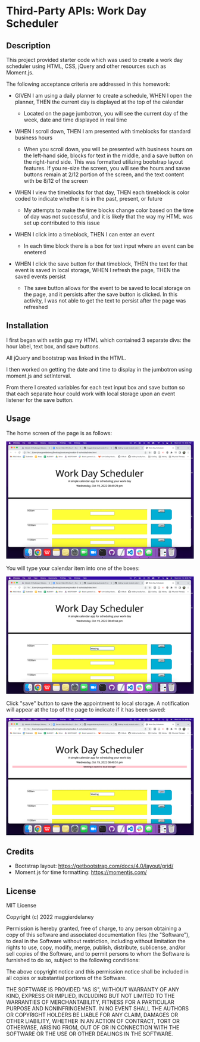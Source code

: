# Third-Party APIs: Work Day Scheduler

## Description

This project provided starter code which was used to create a work day scheduler using HTML, CSS, jQuery and other resources such as Moment.js.

The following acceptance criteria are addressed in this homework:

- GIVEN I am using a daily planner to create a schedule, WHEN I open the planner, THEN the current day is displayed at the top of the calendar
  - Located on the page jumbotron, you will see the current day of the week, date and time displayed in real time

- WHEN I scroll down, THEN I am presented with timeblocks for standard business hours
  - When you scroll down, you will be presented with business hours on the left-hand side, blocks for text in the middle, and a save button on the right-hand side. This was formatted utilizing bootstrap layout features. If you re-size the screen, you will see the hours and savae buttons remain at 2/12 portion of the screen, and the text content with be 8/12 of the screen

- WHEN I view the timeblocks for that day, THEN each timeblock is color coded to indicate whether it is in the past, present, or future
  - My attempts to make the time blocks change color based on the time of day was not successful, and it is likely that the way my HTML was set up contributed to this issue

- WHEN I click into a timeblock, THEN I can enter an event
  - In each time block there is a box for text input where an event can be enetered

- WHEN I click the save button for that timeblock, THEN the text for that event is saved in local storage, WHEN I refresh the page, THEN the saved events persist
  - The save button allows for the event to be saved to local storage on the page, and it persists after the save button is clicked. In this activity, I was not able to get the text to persist after the page was refreshed

## Installation

I first began with settin gup my HTML which contained 3 separate divs: the hour label, text box, and save buttons.

All jQuery and bootstrap was linked in the HTML.

I then worked on getting the date and time to display in the jumbotron using moment.js and setInterval.

From there I created variables for each text input box and save button so that each separate hour could work with local storage upon an event listener for the save button.

## Usage

The home screen of the page is as follows:

  ![page screenshot](./images/page.png)
 
You will type your calendar item into one of the boxes:

  ![text screenshot](./images/text.png)

Click "save" button to save the appointment to local storage. A notification will appear at the top of the page to indicate if it has been saved:

  ![saved screenshot](./images/saved.png)

## Credits

- Bootstrap layout: https://getbootstrap.com/docs/4.0/layout/grid/
- Moment.js for time formatting: https://momentjs.com/


## License

MIT License

Copyright (c) 2022 maggierdelaney

Permission is hereby granted, free of charge, to any person obtaining a copy
of this software and associated documentation files (the "Software"), to deal
in the Software without restriction, including without limitation the rights
to use, copy, modify, merge, publish, distribute, sublicense, and/or sell
copies of the Software, and to permit persons to whom the Software is
furnished to do so, subject to the following conditions:

The above copyright notice and this permission notice shall be included in all
copies or substantial portions of the Software.

THE SOFTWARE IS PROVIDED "AS IS", WITHOUT WARRANTY OF ANY KIND, EXPRESS OR
IMPLIED, INCLUDING BUT NOT LIMITED TO THE WARRANTIES OF MERCHANTABILITY,
FITNESS FOR A PARTICULAR PURPOSE AND NONINFRINGEMENT. IN NO EVENT SHALL THE
AUTHORS OR COPYRIGHT HOLDERS BE LIABLE FOR ANY CLAIM, DAMAGES OR OTHER
LIABILITY, WHETHER IN AN ACTION OF CONTRACT, TORT OR OTHERWISE, ARISING FROM,
OUT OF OR IN CONNECTION WITH THE SOFTWARE OR THE USE OR OTHER DEALINGS IN THE
SOFTWARE.